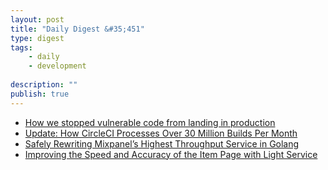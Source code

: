 ```yaml
---
layout: post
title: "Daily Digest &#35;451"
type: digest
tags: 
    - daily
    - development
    
description: ""
publish: true
---
```


- [How we stopped vulnerable code from landing in production](https://blog.developer.atlassian.com/how-we-stopped-vulnerable-code-from-landing-in-production/)
- [Update: How CircleCI Processes Over 30 Million Builds Per Month](https://stackshare.io/circleci/update-how-circleci-processes-over-30-million-builds-per-month)
- [ Safely Rewriting Mixpanel’s Highest Throughput Service in Golang](https://engineering.mixpanel.com/2019/07/24/safely-rewriting-mixpanels-highest-throughput-service-in-golang/)
- [Improving the Speed and Accuracy of the Item Page with Light Service](https://tech.ebayinc.com/engineering/item-fast-light-service/)
